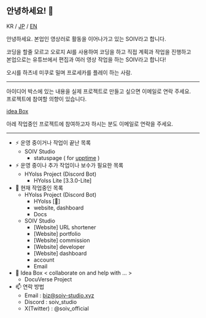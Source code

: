 ## 안녕하세요! 👋
KR / [JP](README-JP.md) / [EN](README-EN.md)

안녕하세요. 본업인 영상러로 활동을 이어나가고 있는 SOIV라고 합니다.

코딩을 할줄 모르고 오로지 AI를 사용하여 코딩을 하고 직접 계획과 작업을 진행하고<br>
본업으로는 유튜브에서 편집과 여러 영상 작업을 하는 SOIV라고 합니다!

오시를 하츠네 미쿠로 밀며 프로세카를 플레이 하는 사람.

---
아이디어 박스에 있는 내용을 실제 프로젝트로 만들고 싶으면 이메일로 연락 주세요.<br>
프로젝트에 참여할 의향이 있습니다.

[idea Box](idea-box)

아레 작업중인 프로젝트에 참여하고자 하시는 분도 이메일로 연락을 주세요.

---
- ⚡ 운영 중이거나 작업이 끝난 목록
    - SOIV Studio
        - statuspage ( for [upptime](https://github.com/upptime/upptime) )
- ⚡ 운영 중이나 추가 작업이나 보수가 필요한 목록
    - HYolss Project (Discord Bot)
        - HYolss Lite [3.3.0-Lite]
- 🔭 현재 작업중인 목록
    * HYolss Project (Discord Bot)
        - HYolss [🔧]
        - website, dashboard
        - Docs
    * SOIV Studio
        - [Website] URL shortener
        - [Website] portfolio
        - [Website] commission
        - [Website] developer
        - [Website] dashboard
        - account
        - Email
- 🌱 Idea Box < collaborate on and help with ... >
    - DocuVerse Project
- 📫 연락 방법
    * Email : biz@soiv-studio.xyz
    * Discord : soiv_studio
    * X(Twitter) : @soiv_official

<!--
**SOIV/SOIV** is a ✨ _special_ ✨ repository because its `README.md` (this file) appears on your GitHub profile.

Here are some ideas to get you started:

- 🔭 I’m currently working on ...
- 🌱 I’m currently learning ...
- 👯 I’m looking to collaborate on ...
- 🤔 I’m looking for help with ...
- 💬 Ask me about ...
- 📫 How to reach me: ...
- 😄 Pronouns: ...
- ⚡ Fun fact: ...

**SOIV/SOIV**는 `README.md`(이 파일)가 GitHub 프로필에 표시되므로 ✨ _특별한_ ✨ 저장소입니다.

시작하는 데 도움이 될 몇 가지 아이디어를 소개합니다.

- 🔭 현재 ...을(를) 작업하고 있습니다.
- 🌱 현재 ...을(를) 배우고 있습니다.
- 👯 ...에 대해 협업하고 싶습니다.
- 🤔 ...에 대한 도움이 필요합니다.
- 💬 ...에 대해 문의하세요.
- 📫 연락 방법: ...
- 😄 대명사: ...
- ⚡ 재미있는 사실: ...
-->
